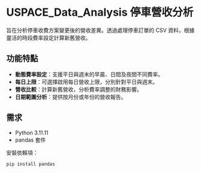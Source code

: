 # USPACE_Data_Analysis 停車營收分析
旨在分析停車收費方案變更後的營收差異。透過處理停車訂單的 CSV 資料，根據靈活的時段費率設定計算新舊營收。

## 功能特點
- **動態費率設定**：支援平日與週末的早晨、日間及夜間不同費率。
- **每日上限**：可選擇啟用每日營收上限，分別針對平日與週末。
- **營收比較**：計算新舊營收，分析費率調整的財務影響。
- **日期範圍分析**：提供按月份或年份的營收報告。

## 需求
- Python 3.11.11
- pandas 套件

安裝依賴項：
```bash
pip install pandas
